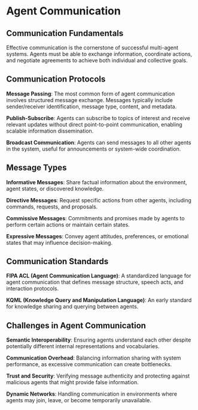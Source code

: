 # Agent Communication

## Communication Fundamentals

Effective communication is the cornerstone of successful multi-agent systems. Agents must be able to exchange information, coordinate actions, and negotiate agreements to achieve both individual and collective goals.

## Communication Protocols

**Message Passing**: The most common form of agent communication involves structured message exchange. Messages typically include sender/receiver identification, message type, content, and metadata.

**Publish-Subscribe**: Agents can subscribe to topics of interest and receive relevant updates without direct point-to-point communication, enabling scalable information dissemination.

**Broadcast Communication**: Agents can send messages to all other agents in the system, useful for announcements or system-wide coordination.

## Message Types

**Informative Messages**: Share factual information about the environment, agent states, or discovered knowledge.

**Directive Messages**: Request specific actions from other agents, including commands, requests, and proposals.

**Commissive Messages**: Commitments and promises made by agents to perform certain actions or maintain certain states.

**Expressive Messages**: Convey agent attitudes, preferences, or emotional states that may influence decision-making.

## Communication Standards

**FIPA ACL (Agent Communication Language)**: A standardized language for agent communication that defines message structure, speech acts, and interaction protocols.

**KQML (Knowledge Query and Manipulation Language)**: An early standard for knowledge sharing and querying between agents.

## Challenges in Agent Communication

**Semantic Interoperability**: Ensuring agents understand each other despite potentially different internal representations and vocabularies.

**Communication Overhead**: Balancing information sharing with system performance, as excessive communication can create bottlenecks.

**Trust and Security**: Verifying message authenticity and protecting against malicious agents that might provide false information.

**Dynamic Networks**: Handling communication in environments where agents may join, leave, or become temporarily unavailable.
